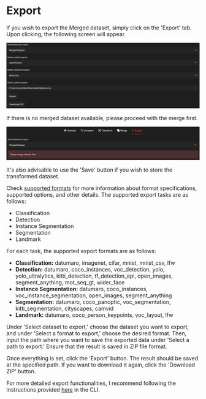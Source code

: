 # Export

If you wish to export the Merged dataset, simply click on the 'Export' tab. Upon clicking, the following screen will appear.

![Export Tab](../../../../images/gui/multiple/export_download_zip.png)

If there is no merged dataset available, please proceed with the merge first.

![Without Merged Dataset](../../../../images/gui/multiple/export_tab.png)

It's also advisable to use the 'Save' button if you wish to store the transformed dataset.

Check [supported formats](../../../docs/data-formats/formats/index.rst) for more information about format specifications, supported options, and other details.
The supported export tasks are as follows:
- Classification
- Detection
- Instance Segmentation
- Segmentation
- Landmark

For each task, the supported export formats are as follows:
- **Classification:** datumaro, imagenet, cifar, mnist, mnist_csv, lfw
- **Detection:** datumaro, coco_instances, voc_detection, yolo, yolo_ultralytics, kitti_detection, tf_detection_api, open_images, segment_anything, mot_seq_gt, wider_face
- **Instance Segmentation:** datumaro, coco_instances, voc_instance_segmentation, open_images, segment_anything
- **Segmentation:** datumaro, coco_panoptic, voc_segmentation, kitti_segmentation, cityscapes, camvid
- **Landmark:** datumaro, coco_person_keypoints, voc_layout, lfw

Under 'Select dataset to export,' choose the dataset you want to export, and under 'Select a format to export,' choose the desired format. Then, input the path where you want to save the exported data under 'Select a path to export.' Ensure that the result is saved in ZIP file format.

Once everything is set, click the 'Export' button.
The result should be saved at the specified path. If you want to download it again, click the 'Download ZIP' button.

For more detailed export functionalities, I recommend following the instructions provided [here](../../command-reference/context/export.md) in the CLI.
